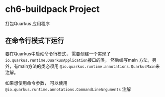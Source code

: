 # ch6-buildpack Project

打包Quarkus 应用程序

## 在命令行模式下运行

要在Quarkus中启动命令行模式， 需要创建一个实现了`io.quarkus.runtime.QuarkusApplication`接口的类， 然后编写main 方法，另外，有main方法的类必须用
`@io.quarkus.runtime.annotations.QuarkusMain`来注解。

如果想使用命令参数， 可以使用`@io.quarkus.runtime.annotations.CommandLineArguments` 注解


